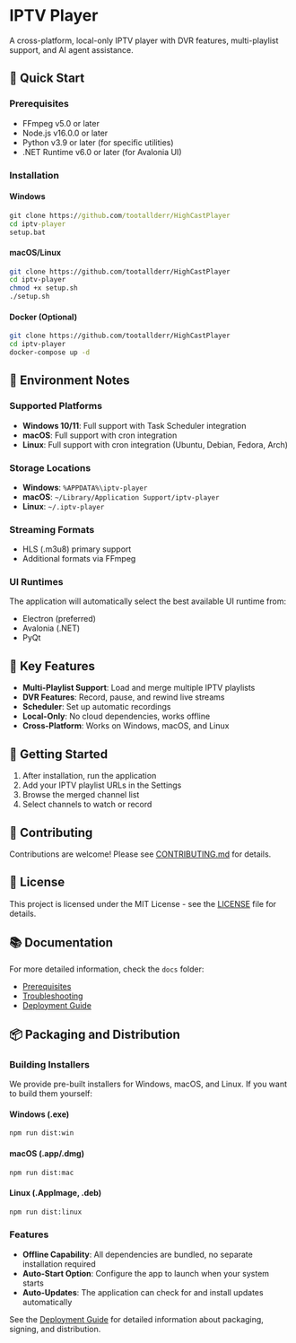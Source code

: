 # IPTV Player

A cross-platform, local-only IPTV player with DVR features, multi-playlist support, and AI agent assistance.

## 🚀 Quick Start

### Prerequisites

- FFmpeg v5.0 or later
- Node.js v16.0.0 or later
- Python v3.9 or later (for specific utilities)
- .NET Runtime v6.0 or later (for Avalonia UI)

### Installation

#### Windows
```cmd
git clone https://github.com/tootallderr/HighCastPlayer
cd iptv-player
setup.bat
```

#### macOS/Linux
```bash
git clone https://github.com/tootallderr/HighCastPlayer
cd iptv-player
chmod +x setup.sh
./setup.sh
```

#### Docker (Optional)
```bash
git clone https://github.com/tootallderr/HighCastPlayer
cd iptv-player
docker-compose up -d
```

## 🔧 Environment Notes

### Supported Platforms
- **Windows 10/11**: Full support with Task Scheduler integration
- **macOS**: Full support with cron integration
- **Linux**: Full support with cron integration (Ubuntu, Debian, Fedora, Arch)

### Storage Locations
- **Windows**: `%APPDATA%\iptv-player`
- **macOS**: `~/Library/Application Support/iptv-player`
- **Linux**: `~/.iptv-player`

### Streaming Formats
- HLS (.m3u8) primary support
- Additional formats via FFmpeg

### UI Runtimes
The application will automatically select the best available UI runtime from:
- Electron (preferred)
- Avalonia (.NET)
- PyQt

## 🌟 Key Features

- **Multi-Playlist Support**: Load and merge multiple IPTV playlists
- **DVR Features**: Record, pause, and rewind live streams
- **Scheduler**: Set up automatic recordings
- **Local-Only**: No cloud dependencies, works offline
- **Cross-Platform**: Works on Windows, macOS, and Linux

## 📝 Getting Started

1. After installation, run the application
2. Add your IPTV playlist URLs in the Settings
3. Browse the merged channel list
4. Select channels to watch or record

## 🤝 Contributing

Contributions are welcome! Please see [CONTRIBUTING.md](CONTRIBUTING.md) for details.

## 📜 License

This project is licensed under the MIT License - see the [LICENSE](LICENSE) file for details.

## 📚 Documentation

For more detailed information, check the `docs` folder:
- [Prerequisites](docs/0-prerequisites.md)
- [Troubleshooting](docs/troubleshooting.md)
- [Deployment Guide](docs/deployment-guide.md)

## 📦 Packaging and Distribution

### Building Installers

We provide pre-built installers for Windows, macOS, and Linux. If you want to build them yourself:

#### Windows (.exe)
```cmd
npm run dist:win
```

#### macOS (.app/.dmg)
```bash
npm run dist:mac
```

#### Linux (.AppImage, .deb)
```bash
npm run dist:linux
```

### Features

- **Offline Capability**: All dependencies are bundled, no separate installation required
- **Auto-Start Option**: Configure the app to launch when your system starts
- **Auto-Updates**: The application can check for and install updates automatically

See the [Deployment Guide](docs/deployment-guide.md) for detailed information about packaging, signing, and distribution.